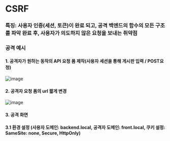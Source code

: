 # CSRF
### 특징: 사용자 인증(세션, 토큰)이 완료 되고, 공격 백엔드의 함수의 모든 구조를 파악 완료 후, 사용자가 의도하지 않은 요청을 보내는 취약점  
### 공격 예시  
#### 1. 공격자가 원하는 동작의 API 요청 폼 제작(사용자 세션을 통해 게시판 입력 / POST요청)  
![image](https://github.com/user-attachments/assets/a88794ac-6f66-4bc6-bffb-71c96ae1f4a7)
#### 2. 공격자 요청 폼의 url 짧게 변경  
![image](https://github.com/user-attachments/assets/a28ae90a-183b-4eaa-8cbb-5dbf23e8b824)
#### 3. 공격 화면  
#### 3.1 환경 설정 (사용자 도메인: backend.local, 공격자 도메인: front.local, 쿠키 설정: SameSite: none, Secure, HttpOnly) 

 

